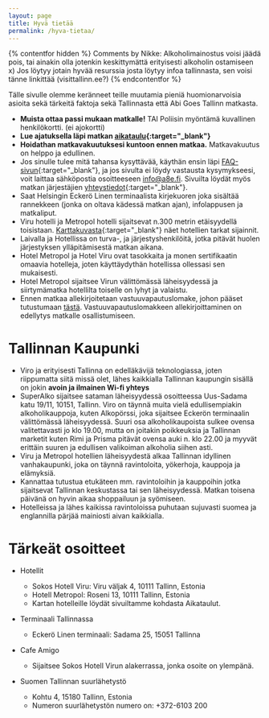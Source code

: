 ```yaml
---
layout: page
title: Hyvä tietää
permalink: /hyva-tietaa/
---
```


{% contentfor hidden %}
Comments by Nikke:
Alkoholimainostus voisi jäädä pois, tai ainakin olla jotenkin keskittymättä erityisesti alkoholin ostamiseen x)
Jos löytyy jotain hyvää resurssia josta löytyy infoa tallinnasta, sen voisi tänne linkittää (visittallinn.ee?)
{% endcontentfor %}

Tälle sivulle olemme keränneet teille muutamia pieniä huomionarvoisia asioita sekä tärkeitä faktoja sekä Tallinnasta että Abi Goes Tallinn matkasta.

  * **Muista ottaa passi mukaan matkalle!** TAI Poliisin myöntämä kuvallinen henkilökortti. (ei ajokortti)
  * **Lue ajatuksella läpi matkan [aikataulu](/aikataulu){:target="_blank"}**
  * **Hoidathan matkavakuutuksesi kuntoon ennen matkaa.** Matkavakuutus on helppo ja edullinen.
  * Jos sinulle tulee mitä tahansa kysyttävää, käythän ensin läpi [FAQ-sivun](/faq){:target="_blank"}, ja jos sivulta ei löydy vastausta kysymykseesi, voit laittaa sähköpostia osoitteeseen info@a8e.fi. Sivuilta löydät myös matkan järjestäjien [yhteystiedot](/yhteystiedot){:target="_blank"}.
  * Saat Helsingin Eckerö Linen terminaalista kirjekuoren joka sisältää rannekkeen (jonka on oltava kädessä matkan ajan), infolappusen ja matkaliput.
  * Viru hotelli ja Metropol hotelli sijaitsevat n.300 metrin etäisyydellä toisistaan. [Karttakuvasta](/assets/images/map_of_tallinn.jpg){:target="_blank"} näet hotellien tarkat sijainnit.
  * Laivalla ja Hotellissa on turva-, ja järjestyshenkilöitä, jotka pitävät huolen järjestyksen ylläpitämisestä matkan aikana.
  * Hotel Metropol ja Hotel Viru ovat tasokkaita ja monen sertifikaatin omaavia hotelleja, joten käyttäydythän hotellissa ollessasi sen mukaisesti.
  * Hotel Metropol sijaitsee Virun välittömässä läheisyydessä ja siirtymämatka hotellilta toiselle on lyhyt ja valaistu.
  * Ennen matkaa allekirjoitetaan vastuuvapautuslomake, johon pääset tutustumaan [tästä](http://pea.nu:4000/assets/images/Vastuuvapautusasiakirja_AGT2016_valmis.pdf). Vastuuvapautuslomakkeen allekirjoittaminen on edellytys matkalle osallistumiseen.

Tallinnan Kaupunki
===================

  * Viro ja erityisesti Tallinna on edelläkävijä teknologiassa, joten riippumatta siitä missä olet, lähes kaikkialla Tallinnan kaupungin sisällä on jokin **avoin ja ilmainen Wi-fi yhteys**
  * SuperAlko sijaitsee sataman läheisyydessä osoitteessa Uus-Sadama katu 19/11, 10151, Tallinn. Viro on täynnä muita vielä edullisempiakin alkoholikauppoja, kuten Alkopörssi, joka sijaitsee Eckerön terminaalin välittömässä läheisyydessä.
Suuri osa alkoholikaupoista sulkee ovensa valitettavasti jo klo 19.00, mutta on joitakin poikkeuksia ja Tallinnan marketit kuten Rimi ja Prisma pitävät ovensa auki n. klo 22.00 ja myyvät erittäin suuren ja edullisen valikoiman alkoholia siihen asti.
  * Viru ja Metropol hotellien läheisyydestä alkaa Tallinnan idyllinen vanhakaupunki, joka on täynnä ravintoloita, yökerhoja, kauppoja ja elämyksiä.
  * Kannattaa tutustua etukäteen mm. ravintoloihin ja kauppoihin jotka sijaitsevat Tallinnan keskustassa tai sen läheisyydessä. Matkan toisena päivänä on hyvin aikaa shoppailuun ja syömiseen.
  * Hotelleissa ja lähes kaikissa ravintoloissa puhutaan sujuvasti suomea ja englannilla pärjää mainiosti aivan kaikkialla.


Tärkeät osoitteet
==================

  * Hotellit
    * Sokos Hotell Viru: Viru väljak 4, 10111 Tallinn, Estonia
    * Hotell Metropol: Roseni 13, 10111 Tallinn, Estonia
    * Kartan hotelleille löydät sivuiltamme kohdasta Aikataulut.

  * Terminaali Tallinnassa
    * Eckerö Linen terminaali: Sadama 25, 15051 Tallinna

  * Cafe Amigo
    * Sijaitsee Sokos Hotell Virun alakerrassa, jonka osoite on ylempänä.

  * Suomen Tallinnan suurlähetystö
    * Kohtu 4, 15180 Tallinn, Estonia
    * Numeron suurlähetystön numero on: +372-6103 200




